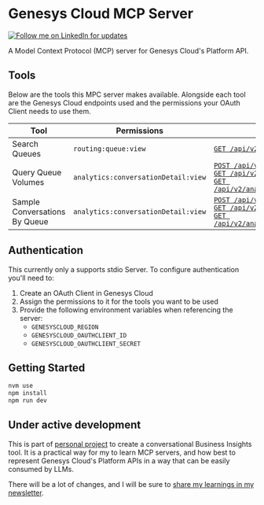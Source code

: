 # Genesys Cloud MCP Server

[![Follow me on LinkedIn for updates](https://img.shields.io/badge/Follow%20for%20updates-LinkedIn-blue)](https://www.linkedin.com/in/lucas-woodward-the-dev/)

A Model Context Protocol (MCP) server for Genesys Cloud's Platform API.

## Tools

Below are the tools this MPC server makes available. Alongside each tool are the Genesys Cloud endpoints
used and the permissions your OAuth Client needs to use them.

| Tool                          | Permissions                         | APIs used                                                                                                                                                                                                                                                                                                                                                                                                                                                                                                                                                                                                                      |
| ----------------------------- | ----------------------------------- | ------------------------------------------------------------------------------------------------------------------------------------------------------------------------------------------------------------------------------------------------------------------------------------------------------------------------------------------------------------------------------------------------------------------------------------------------------------------------------------------------------------------------------------------------------------------------------------------------------------------------------ |
| Search Queues                 | `routing:queue:view`                | [`GET /api/v2/routing/queues`](https://developer.genesys.cloud/routing/routing/#get-api-v2-routing-queues)                                                                                                                                                                                                                                                                                                                                                                                                                                                                                                                     |
| Query Queue Volumes           | `analytics:conversationDetail:view` | [`POST /api/v2/analytics/conversations/details/jobs`](https://developer.genesys.cloud/analyticsdatamanagement/analytics/analytics-apis#post-api-v2-analytics-conversations-details-jobs)<br/>[`GET /api/v2/analytics/conversations/details/jobs/{jobId}`](https://developer.genesys.cloud/analyticsdatamanagement/analytics/analytics-apis#get-api-v2-analytics-conversations-details-jobs--jobId-)<br/>[`GET /api/v2/analytics/conversations/details/jobs/{jobId}/results`](https://developer.genesys.cloud/analyticsdatamanagement/analytics/analytics-apis#get-api-v2-analytics-conversations-details-jobs--jobId--results) |
| Sample Conversations By Queue | `analytics:conversationDetail:view` | [`POST /api/v2/analytics/conversations/details/jobs`](https://developer.genesys.cloud/analyticsdatamanagement/analytics/analytics-apis#post-api-v2-analytics-conversations-details-jobs)<br/>[`GET /api/v2/analytics/conversations/details/jobs/{jobId}`](https://developer.genesys.cloud/analyticsdatamanagement/analytics/analytics-apis#get-api-v2-analytics-conversations-details-jobs--jobId-)<br/>[`GET /api/v2/analytics/conversations/details/jobs/{jobId}/results`](https://developer.genesys.cloud/analyticsdatamanagement/analytics/analytics-apis#get-api-v2-analytics-conversations-details-jobs--jobId--results) |

## Authentication

This currently only a supports stdio Server. To configure authentication you'll need to:

1. Create an OAuth Client in Genesys Cloud
2. Assign the permissions to it for the tools you want to be used
3. Provide the following environment variables when referencing the server:
   - `GENESYSCLOUD_REGION`
   - `GENESYSCLOUD_OAUTHCLIENT_ID`
   - `GENESYSCLOUD_OAUTHCLIENT_SECRET`

## Getting Started

```bash
nvm use
npm install
npm run dev
```

## Under active development

This is part of [personal project](https://www.linkedin.com/posts/lucas-woodward-the-dev_genesys-genesyscloud-vertexai-activity-7321306518908280833-cWt8?utm_source=share&utm_medium=member_desktop&rcm=ACoAABsbo2wBcmnNqxYJ5UO9BrsfURZcVEtgLOU)
to create a conversational Business Insights tool. It is a practical way for my to learn MCP servers, and how best to represent Genesys Cloud's Platform APIs in a way that can be easily consumed by LLMs.

There will be a lot of changes, and I will be sure to [share my learnings in my newsletter](https://makingchatbots.com/).
